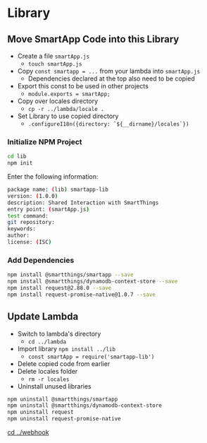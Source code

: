# Library

## Move SmartApp Code into this Library
* Create a file `smartApp.js`
    * `touch smartApp.js`
* Copy `const smartapp = ...` from your lambda into `smartApp.js`
    * Dependencies declared at the top also need to be copied
* Export this const to be used in other projects
  * `module.exports = smartApp;`
* Copy over locales directory
  * `cp -r ../lambda/locale .`
* Set Library to use copied directory
  * ``.configureI18n({directory: `${__dirname}/locales`})``
 
### Initialize NPM Project
```bash
cd lib
npm init
```

Enter the following information:
```bash
package name: (lib) smartapp-lib
version: (1.0.0) 
description: Shared Interaction with SmartThings
entry point: (smartApp.js) 
test command: 
git repository: 
keywords: 
author: 
license: (ISC)
```

### Add Dependencies
```bash
npm install @smartthings/smartapp --save
npm install @smartthings/dynamodb-context-store --save
npm install request@2.88.0 --save
npm install request-promise-native@1.0.7 --save
```

## Update Lambda
* Switch to lambda's directory
    * `cd ../lambda`
* Import library `npm install ../lib`
    * `const smartApp = require('smartapp-lib')`
* Delete copied code from earlier
* Delete locales folder
    * `rm -r locales`
* Uninstall unused libraries
```bash
npm uninstall @smartthings/smartapp
npm uninstall @smartthings/dynamodb-context-store
npm uninstall request
npm uninstall request-promise-native
```

[cd ../webhook](../webhook/README.md)

